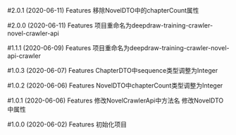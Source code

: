 #2.0.1 (2020-06-11)
Features
移除NovelDTO中的chapterCount属性

#2.0.0 (2020-06-11)
Features
项目重命名为deepdraw-training-crawler-novel-crawler-api

#1.1.1 (2020-06-09)
Features
项目重命名为deepdraw-training-crawler-novel-api-crawler

#1.0.3 (2020-06-07)
Features
ChapterDTO中sequence类型调整为Integer

#1.0.2 (2020-06-06)
Features
NovelDTO中chapterCount类型调整为Integer

#1.0.1 (2020-06-06)
Features
修改NovelCrawlerApi中方法名
修改NovelDTO中属性

#1.0.0 (2020-06-02)
Features
初始化项目